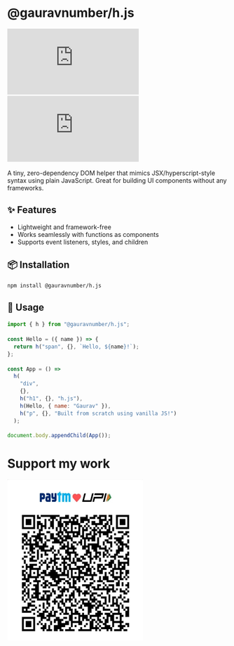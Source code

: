 # @gauravnumber/h.js


[![npm version](https://img.shields.io/npm/v/@gauravnumber/h.js)](https://www.npmjs.com/package/@gauravnumber/h.js)
[![license](https://img.shields.io/npm/l/@gauravnumber/h.js)](https://github.com/gauravnumber/h.js/blob/main/LICENSE)

A tiny, zero-dependency DOM helper that mimics JSX/hyperscript-style syntax using plain JavaScript. Great for building UI components without any frameworks.

## ✨ Features

- Lightweight and framework-free
- Works seamlessly with functions as components
- Supports event listeners, styles, and children

## 📦 Installation

```bash
npm install @gauravnumber/h.js
```

## 🚀 Usage

```js
import { h } from "@gauravnumber/h.js";

const Hello = ({ name }) => {
  return h("span", {}, `Hello, ${name}!`);
};

const App = () =>
  h(
    "div",
    {},
    h("h1", {}, "h.js"),
    h(Hello, { name: "Gaurav" }),
    h("p", {}, "Built from scratch using vanilla JS!")
  );

document.body.appendChild(App());
```

# Support my work
<img src="support.jpg" alt="support" width="310" height="366"/>